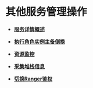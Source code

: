 # 其他服务管理操作<a name="admin_guide_000029"></a>

-   **[服务详情概述](服务详情概述.md)**  

-   **[执行角色实例主备倒换](执行角色实例主备倒换.md)**  

-   **[资源监控](资源监控.md)**  

-   **[采集堆栈信息](采集堆栈信息.md)**  

-   **[切换Ranger鉴权](切换Ranger鉴权.md)**  


